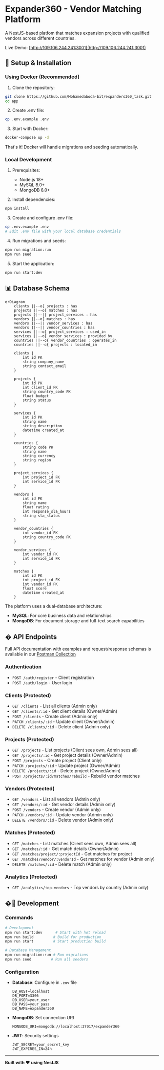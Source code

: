 # Expander360 - Vendor Matching Platform

A NestJS-based platfom that matches expansion projects with qualified vendors across different countries.

Live Demo: [http://109.106.244.241:3001](http://109.106.244.241:3001)

## 🔧 Setup & Installation

### Using Docker (Recommended)
1. Clone the repository:
```bash
git clone https://github.com/Mohamedaboda-bit/expanders360_task.git
cd app
```

2. Create .env file:
```bash
cp .env.example .env
```

3. Start with Docker:
```bash
docker-compose up -d
```

That's it! Docker will handle migrations and seeding automatically.

### Local Development
1. Prerequisites:
   - Node.js 18+
   - MySQL 8.0+
   - MongoDB 6.0+

2. Install dependencies:
```bash
npm install
```

3. Create and configure .env file:
```bash
cp .env.example .env
# Edit .env file with your local database credentials
```

4. Run migrations and seeds:
```bash
npm run migration:run
npm run seed
```

5. Start the application:
```bash
npm run start:dev
```

## 📊 Database Schema

```mermaid
erDiagram
    clients ||--o{ projects : has
    projects ||--o{ matches : has
    projects }|--|| project_services : has
    vendors ||--o{ matches : has
    vendors }|--|| vendor_services : has
    vendors }|--|| vendor_countries : has
    services ||--o{ project_services : used_in
    services ||--o{ vendor_services : provided_by
    countries ||--o{ vendor_countries : operates_in
    countries ||--o{ projects : located_in
    
    clients {
        int id PK
        string company_name
        string contact_email
    }

    projects {
        int id PK
        int client_id FK
        string country_code FK
        float budget
        string status
    }

    services {
        int id PK
        string name
        string description
        datetime created_at
    }

    countries {
        string code PK
        string name
        string currency
        string region
    }

    project_services {
        int project_id FK
        int service_id FK
    }

    vendors {
        int id PK
        string name
        float rating
        int response_sla_hours
        string sla_status
    }

    vendor_countries {
        int vendor_id FK
        string country_code FK
    }

    vendor_services {
        int vendor_id FK
        int service_id FK
    }

    matches {
        int id PK
        int project_id FK
        int vendor_id FK
        float score
        datetime created_at
    }
```

The platform uses a dual-database architecture:
- **MySQL**: For core business data and relationships
- **MongoDB**: For document storage and full-text search capabilities


## � API Endpoints

Full API documentation with examples and request/response schemas is available in our [Postman Collection](https://documenter.getpostman.com/view/22818117/2sB3BLk8CL)

### Authentication
- `POST /auth/register` - Client registration
- `POST /auth/login` - User login

### Clients (Protected)
- `GET /clients` - List all clients (Admin only)
- `GET /clients/:id` - Get client details (Owner/Admin)
- `POST /clients` - Create client (Admin only)
- `PATCH /clients/:id` - Update client (Owner/Admin)
- `DELETE /clients/:id` - Delete client (Admin only)

### Projects (Protected)
- `GET /projects` - List projects (Client sees own, Admin sees all)
- `GET /projects/:id` - Get project details (Owner/Admin)
- `POST /projects` - Create project (Client only)
- `PATCH /projects/:id` - Update project (Owner/Admin)
- `DELETE /projects/:id` - Delete project (Owner/Admin)
- `POST /projects/:id/matches/rebuild` - Rebuild vendor matches

### Vendors (Protected)
- `GET /vendors` - List all vendors (Admin only)
- `GET /vendors/:id` - Get vendor details (Admin only)
- `POST /vendors` - Create vendor (Admin only)
- `PATCH /vendors/:id` - Update vendor (Admin only)
- `DELETE /vendors/:id` - Delete vendor (Admin only)

### Matches (Protected)
- `GET /matches` - List matches (Client sees own, Admin sees all)
- `GET /matches/:id` - Get match details (Owner/Admin)
- `GET /matches/project/:projectId` - Get matches for project
- `GET /matches/vendor/:vendorId` - Get matches for vendor (Admin only)
- `DELETE /matches/:id` - Delete match (Admin only)

### Analytics (Protected)
- `GET /analytics/top-vendors` - Top vendors by country (Admin only)

## �📝 Development

### Commands
```bash
# Development
npm run start:dev      # Start with hot reload
npm run build         # Build for production
npm run start         # Start production build

# Database Management
npm run migration:run # Run migrations
npm run seed         # Run all seeders

```

### Configuration
- **Database**: Configure in `.env` file
  ```
  DB_HOST=localhost
  DB_PORT=3306
  DB_USER=your_user
  DB_PASS=your_pass
  DB_NAME=expander360
  ```
- **MongoDB**: Set connection URI
  ```
  MONGODB_URI=mongodb://localhost:27017/expander360
  ```
- **JWT**: Security settings
  ```
  JWT_SECRET=your_secret_key
  JWT_EXPIRES_IN=24h
  ```



---

**Built with ❤️ using NestJS**
